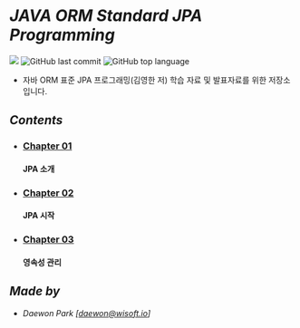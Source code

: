 # *JAVA ORM Standard JPA Programming*

![](https://img.shields.io/badge/start%20day%20%20-20.02.27-green?style=flat-square&logo=start) ![GitHub last commit](https://img.shields.io/github/last-commit/MoochiPark/jpa?style=flat-square) ![GitHub top language](https://img.shields.io/github/languages/top/moochipark/spring?color=orange&logo=java&style=flat-square)


- 자바 ORM 표준 JPA 프로그래밍(김영한 저) 학습 자료 및 발표자료를 위한 저장소 입니다.

## *Contents*

- ### [Chapter 01]( https://github.com/MoochiPark/jpa/tree/master/chapter01 )

  #### JPA 소개

- ### [Chapter 02]( https://github.com/MoochiPark/jpa/tree/master/chapter02 )

  #### JPA 시작

- ### [Chapter 03]( https://github.com/MoochiPark/jpa/tree/master/chapter03 )

  #### 영속성 관리

  
  
## *Made by*

 - *Daewon Park* *[<daewon@wisoft.io>]*
